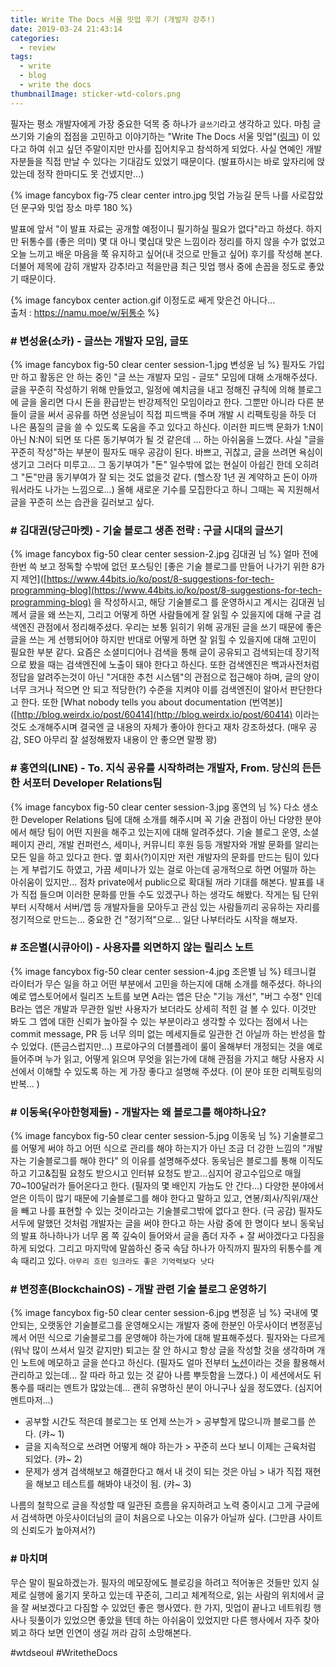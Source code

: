 ```yaml
---
title: Write The Docs 서울 밋업 후기 (개발자 강추!)
date: 2019-03-24 21:43:14
categories:
  - review
tags: 
  - write
  - blog
  - write the docs
thumbnailImage: sticker-wtd-colors.png
---
```

필자는 평소 개발자에게 가장 중요한 덕목 중 하나가 `글쓰기`라고 생각하고 있다. 마침 글쓰기와 기술의 접점을 고민하고 이야기하는 "Write The Docs 서울 밋업"([링크](https://festa.io/events/191)) 이 있다고 하여 쉬고 싶던 주말이지만 만사를 집어치우고 참석하게 되었다. <!-- more -->사실 연예인 개발자분들을 직접 만날 수 있다는 기대감도 있었기 때문이다. (발표하시는 바로 앞자리에 앉았는데 정작 한마디도 못 건넸지만...)

{% image fancybox fig-75 clear center intro.jpg 밋업 가능길 문득 나를 사로잡았던 문구와 밋업 장소 마루 180 %}

발표에 앞서 "이 발표 자료는 공개할 예정이니 필기하실 필요가 없다"라고 하셨다. 하지만 뒤통수를 (좋은 의미) 몇 대 아니 몇십대 맞은 느낌이라 정리를 하지 않을 수가 없었고 오늘 느끼고 배운 마음을 쭉 유지하고 싶어(내 것으로 만들고 싶어) 후기를 작성해 본다. 더불어 제목에 감히 개발자 강추!라고 적을만큼 최근 밋업 행사 중에 손꼽을 정도로 좋았기 때문이다.

{% image fancybox center action.gif 이정도로 쌔게 맞은건 아니다...<br>출처 : https://namu.moe/w/뒤통수  %}

### # 변성윤(소카) - 글쓰는 개발자 모임, 글또
{% image fancybox fig-50 clear center session-1.jpg 변성윤 님 %}
필자도 가입만 하고 활동은 안 하는 중인 "글 쓰는 개발자 모임 - 글또" 모임에 대해 소개해주셨다. 글을 꾸준히 작성하기 위해 만들었고, 일정에 예치금을 내고 정해진 규칙에 의해 블로그에 글을 올리면 다시 돈을 환급받는 반강제적인 모임이라고 한다. 그뿐만 아니라 다른 분들이 글을 써서 공유를 하면 성윤님이 직접 피드백을 주며 개발 시 리팩토링을 하듯 더 나은 품질의 글을 쓸 수 있도록 도움을 주고 있다고 하신다. 이러한 피드백 문화가 1:N이 아닌 N:N이 되면 또 다른 동기부여가 될 것 같은데 ... 하는 아쉬움을 느꼈다.
사실 "글을 꾸준히 작성"하는 부분이 필자도 매우 공감이 된다. 바쁘고, 귀찮고, 글을 쓰려면 욕심이 생기고 그러다 미루고... 그 동기부여가 "돈" 일수밖에 없는 현실이 아쉽긴 한데 오히려 그 "돈"만큼 동기부여가 잘 되는 것도 없을것 같다. (헬스장 1년 권 계약하고 돈이 아까워서라도 나가는 느낌으로...)
올해 새로운 기수를 모집한다고 하니 그때는 꼭 지원해서 글을 꾸준히 쓰는 습관을 길러보고 싶다.

### # 김대권(당근마켓) - 기술 블로그 생존 전략 : 구글 시대의 글쓰기

{% image fancybox fig-50 clear center session-2.jpg 김대권 님 %}
얼마 전에 한번 쓱 보고 정독할 수밖에 없던 포스팅인 [좋은 기술 블로그를 만들어 나가기 위한 8가지 제언]([https://www.44bits.io/ko/post/8-suggestions-for-tech-programming-blog](https://www.44bits.io/ko/post/8-suggestions-for-tech-programming-blog) 을 작성하시고, 해당 기술블로그 를 운영하시고 계시는 김대권 님께서 글을 왜 쓰는지, 그리고 어떻게 하면 사람들에게 잘 읽힐 수 있을지에 대해 구글 검색엔진 관점에서 정리해주셨다.
우리는 보통 읽히기 위해 공개된 글을 쓰기 때문에 좋은 글을 쓰는 게 선행되어야 하지만 반대로 어떻게 하면 잘 읽힐 수 있을지에 대해 고민이 필요한 부분 같다.  요즘은 소셜미디어나 검색을 통해 글이 공유되고 검색되는데 장기적으로 봤을 때는 검색엔진에 노출이 돼야 한다고 하신다.  또한 검색엔진은 백과사전처럼 정답을 알려주는것이 아닌 "거대한 추천 시스템"의 관점으로 접근해야 하며, 글의 양이 너무 크거나 적으면 안 되고 적당한(?) 수준을 지켜야 이를 검색엔진이 알아서 판단한다고 한다.
또한 [What nobody tells you about documentation (번역본)]([http://blog.weirdx.io/post/60414](http://blog.weirdx.io/post/60414) 이라는 것도 소개해주시며 결국엔 글 내용의 자체가 좋아야 한다고 재차 강조하셨다. (매우 공감, SEO 아무리 잘 설정해봤자 내용이 안 좋으면 말짱 꽝)

### # 홍연의(LINE) - To. 지식 공유를 시작하려는 개발자, From. 당신의 든든한 서포터 Developer Relations팀

{% image fancybox fig-50 clear center session-3.jpg 홍연의 님 %}
다소 생소한 Developer Relations 팀에 대해 소개를 해주시며 꼭 기술 관점이 아닌 다양한 분야에서 해당 팀이 어떤 지원을 해주고 있는지에 대해 알려주셨다. 기술 블로그 운영, 소셜 페이지 관리, 개발 컨퍼런스, 세미나, 커뮤니티 후원 등등 개발자와 개발 문화를 알리는 모든 일을 하고 있다고 한다.
옆 회사(?)이지만 저런 개발자의 문화를 만드는 팀이 있다는 게 부럽기도 하였고, 가끔 세미나가 있는 걸로 아는데 공개적으로 하면 어떨까 하는 아쉬움이 있지만... 점차 private에서 public으로 확대될 꺼라 기대를 해본다.
발표를 내가 직접 들으며 이러한 문화를 만들 수도 있겠구나 하는 생각도 해봤다. 작게는 팀 단위부터 시작해서 서버/앱 등 개발자들을 모아두고 관심 있는 사람들끼리 공유하는 자리를 정기적으로 만드는... 중요한 건 "정기적"으로... 일단 나부터라도 시작을 해보자.

### # 조은별(시큐아이) - 사용자를 외면하지 않는 릴리스 노트

{% image fancybox fig-50 clear center session-4.jpg 조은별 님 %}
테크니컬 라이터가 무슨 일을 하고 어떤 부분에서 고민을 하는지에 대해 소개를 해주셨다. 하나의 예로 앱스토어에서 릴리즈 노트를 보면 A라는 앱은 단순 "기능 개선", "버그 수정" 인데 B라는 앱은 개발과 무관한 일반 사용자가 보더라도 상세히 적힌 걸 볼 수 있다. 이것만 봐도 그 앱에 대한 신뢰가 높아질 수 있는 부분이라고 생각할 수 있다는 점에서 나는 commit message, PR 등 너무 의미 없는 메세지들로 일관한 건 아닐까 하는 반성을 할 수 있었다. (뜬금스럽지만...)
프로야구의 더블플레이 룰이 올해부터 개정되는 것을 예로 들어주며 누가 읽고, 어떻게 읽으며 무엇을 읽는가에 대해 관점을 가지고 해당 사용자 시선에서 이해할 수 있도록 하는 게 가장 좋다고 설명해 주셨다. (이 분야 또한 리펙토링의 반복... )

### # 이동욱(우아한형제들) - 개발자는 왜 블로그를 해야하나요?

{% image fancybox fig-50 clear center session-5.jpg 이동욱 님 %}
기술블로그를 어떻게 써야 하고 어떤 식으로 관리를 해야 하는지가 아닌 조금 더 강한 느낌의 "개발자는 기술블로그를 해야 한다" 의 이유를 설명해주셨다. 동욱님은 블로그를 통해 이직도 하고 기고&집필 요청도 받으시고 인터뷰 요청도 받고...심지어 광고수입으로 매월 70~100달러가 들어온다고 한다. (필자의 몇 배인지 가늠도 안 간다...) 
다양한 분야에서 얻은 이득이 많기 때문에 기술블로그를 해야 한다고 말하고 있고, 연봉/회사/직위/재산을 빼고 나를 표현할 수 있는 것이라고는 기술블로그밖에 없다고 한다. (극 공감) 필자도 서두에 말했던 것처럼 개발자는 글을 써야 한다고 하는 사람 중에 한 명이다 보니 동욱님의 발표 하나하나가 너무 몸 쪽 깊숙이 들어와서 글을 좀더 자주 + 잘 써야겠다고 다짐을 하게 되었다. 그리고 마지막에 말씀하신 중국 속담 하나가 아직까지 필자의 뒤통수를 계속 때리고 있다. 
`아무리 흐린 잉크라도 좋은 기억력보다 낫다`

### # 변정훈(BlockchainOS) - 개발 관련 기술 블로그 운영하기

{% image fancybox fig-50 clear center session-6.jpg 변정훈 님 %}
국내에 몇 안되는, 오랫동안 기술블로그를 운영해오시는 개발자 중에 한분인 아웃사이더 변정훈님께서 어떤 식으로 기술블로그를 운영해야 하는가에 대해 발표해주셨다. 필자와는 다르게 (워낙 많이 쓰셔서 일것 같지만) 퇴고는 잘 안 하시고 항상 글을 작성할 것을 생각하며 개인 노트에 메모하고 글을 쓴다고 하신다. (필자도 얼마 전부터 [노션](https://notion.so/)이라는 것을 활용해서 관리하고 있는데... 잘 따라 하고 있는 것 같아 나름 뿌듯함을 느꼈다.)
이 세션에서도 뒤통수를 때리는 멘트가 많았는데... 괜히 유명하신 분이 아니구나 싶을 정도였다. (심지어 멘트마저...)
- 공부할 시간도 적은데 블로그는 또 언제 쓰는가 > 공부할게 많으니까 블로그를 쓴다. (캬~ 1)
- 글을 지속적으로 쓰려면 어떻게 해야 하는가 > 꾸준히 쓰다 보니 이제는 근육처럼 되었다. (캬~ 2)
- 문제가 생겨 검색해보고 해결한다고 해서 내 것이 되는 것은 아님 > 내가 직접 재현을 해보고 테스트를 해봐야 내것이 됨. (캬~ 3)

나름의 철학으로 글을 작성할 때 일관된 흐름을 유지하려고 노력 중이시고 그게 구글에서 검색하면 아웃사이더님의 글이 처음으로 나오는 이유가 아닐까 싶다. (그만큼 사이트의 신뢰도가 높아져서?)

### # 마치며
무슨 말이 필요하겠는가. 필자의 메모장에도 블로깅을 하려고 적어놓은 것들만 있지 실제로 실행에 옮기지 못하고 있는데 꾸준히, 그리고 체계적으로, 읽는 사람의 위치에서 글을 잘 써보겠다고 다짐할 수 있었던 좋은 행사였다. 한 가지, 밋업이 끝나고 네트워킹 행사나 뒷풀이가 있었으면 좋았을 텐데 하는 아쉬움이 있었지만 다른 행사에서 자주 찾아뵈고 하다 보면 인연이 생길 꺼라 감히 소망해본다.

#wtdseoul #WritetheDocs